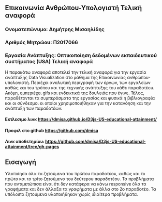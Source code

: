 ## Επικοινωνία Ανθρώπου-Υπολογιστή Τελική αναφορά
### Ονοματεπώνυμο: Δημήτρης Μισαηλίδης
### Αριθμός Μητρώου: Π2017066
### Εργασία Ανάπτυξης: Οπτικοποίηση δεδομένων εκπαιδευτικού συστήματος (USA) Τελική αναφορά

Η παρακάτω αναφορά αποτελεί την τελική αναφορά για την εργασία ανάπτυξης Data Visualization στο μάθημα της Επικοινωνίας ανθρώπου-υπολογιστή. Περιέχει αναλυτική περιγραφή των έργων, των εργαλείων καθώς και του τρόπου και της τεχνικής ανάπτυξης του κάθε παραδοτέου. Ακόμη, εμπεριέχει gifs και ενδεικτικά της δουλειάς που έγινε. Τέλος, παραθέτονται τα συμπεράσματα της εργασίας και φυσικά η βιβλιογραφία και οι σύνδεσμοι οι οποίοι χρησιμοποιήθηκαν για την κατανόηση και την ανάπτυξη των παραδοτέων.
#### Εκτλεσιμο λινκ https://dmisa.github.io/D3js-US-educational-attainment/
#### Προφιλ στο github https://github.com/dmisa
#### Λινκ αποθετηρίου: https://github.com/dmisa/D3js-US-educational-attainment/tree/gh-pages

## Εισαγωγή
Υλοποίησα όλα τα ζητούμενα του πρώτου παραδοτέου, καθώς και το πρώτο και το τρίτο ζητούμενο του δεύτερου παραδοτέου. Τα προβλήματα που αντιμετώπισα είναι ότι δεν κατάφερα να κάνω responsive όλα τα γραφήματα και δεν άλλαξα τα γραφήματα με άλλα στο 2ο παραδοτέο. Τα υπόλοιπα ζητούμενα υλοποιήθηκαν χωρίς ιδιαίτερα προβλήματα.
